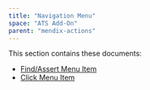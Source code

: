 ```yaml
---
title: "Navigation Menu"
space: "ATS Add-On" 
parent: "mendix-actions"
---
```


This section contains these documents:

* [Find/Assert Menu Item](findassert-menu-item)
* [Click Menu Item](click-menu-item)